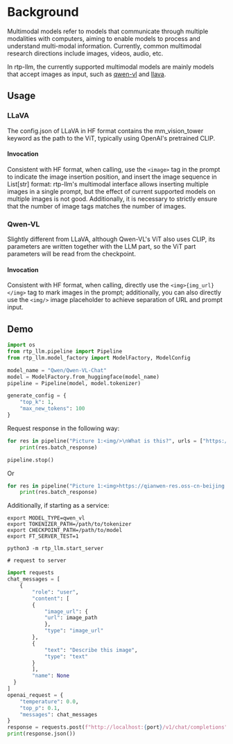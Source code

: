 # Background

Multimodal models refer to models that communicate through multiple modalities with computers, aiming to enable models to process and understand multi-modal information. Currently, common multimodal research directions include images, videos, audio, etc.

In rtp-llm, the currently supported multimodal models are mainly models that accept images as input, such as [qwen-vl](https://github.com/QwenLM/Qwen-VL) and [llava](https://github.com/haotian-liu/LLaVA).

## Usage

### LLaVA

The config.json of LLaVA in HF format contains the mm_vision_tower keyword as the path to the ViT, typically using OpenAI's pretrained CLIP.

#### Invocation

Consistent with HF format, when calling, use the `<image>` tag in the prompt to indicate the image insertion position, and insert the image sequence in List[str] format: rtp-llm's multimodal interface allows inserting multiple images in a single prompt, but the effect of current supported models on multiple images is not good. Additionally, it is necessary to strictly ensure that the number of image tags matches the number of images.

### Qwen-VL

Slightly different from LLaVA, although Qwen-VL's ViT also uses CLIP, its parameters are written together with the LLM part, so the ViT part parameters will be read from the checkpoint.

#### Invocation

Consistent with HF format, when calling, directly use the `<img>{img_url}</img>` tag to mark images in the prompt; additionally, you can also directly use the `<img/>` image placeholder to achieve separation of URL and prompt input.

## Demo

``` python
import os
from rtp_llm.pipeline import Pipeline
from rtp_llm.model_factory import ModelFactory, ModelConfig

model_name = "Qwen/Qwen-VL-Chat"
model = ModelFactory.from_huggingface(model_name)
pipeline = Pipeline(model, model.tokenizer)

generate_config = {
    "top_k": 1,
    "max_new_tokens": 100
}
```
Request response in the following way:
``` python
for res in pipeline("Picture 1:<img/>\nWhat is this?", urls = ["https://qianwen-res.oss-cn-beijing.aliyuncs.com/Qwen-VL/assets/demo.jpeg"], generate_config = generate_config):
    print(res.batch_response)

pipeline.stop()
```

Or

``` python
for res in pipeline("Picture 1:<img>https://qianwen-res.oss-cn-beijing.aliyuncs.com/Qwen-VL/assets/demo.jpeg</img>\nWhat is this?", generate_config = generate_config):
    print(res.batch_response)
```

Additionally, if starting as a service:
``` shell
export MODEL_TYPE=qwen_vl
export TOKENIZER_PATH=/path/to/tokenizer
export CHECKPOINT_PATH=/path/to/model
export FT_SERVER_TEST=1

python3 -m rtp_llm.start_server

# request to server
```
``` python
import requests
chat_messages = [
    {
        "role": "user",
        "content": [
        {
            "image_url": {
            "url": image_path
            },
            "type": "image_url"
        },
        {
            "text": "Describe this image",
            "type": "text"
        }
        ],
        "name": None
  }
]
openai_request = {
    "temperature": 0.0,
    "top_p": 0.1,
    "messages": chat_messages
}
response = requests.post(f"http://localhost:{port}/v1/chat/completions", json=openai_request)
print(response.json())

```